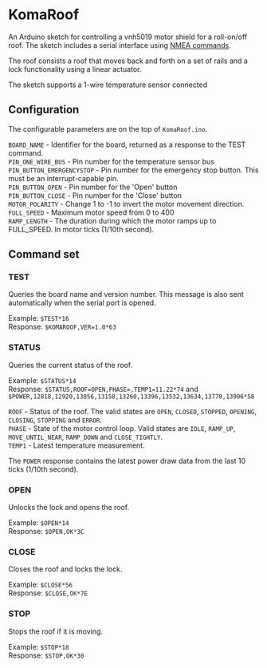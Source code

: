 # KomaRoof

An Arduino sketch for controlling a vnh5019 motor shield for a roll-on/off roof. The sketch includes a serial interface using [NMEA commands](http://www.hhhh.org/wiml/proj/nmeaxor.html).

The roof consists a roof that moves back and forth on a set of rails and a lock functionality using a linear actuator.

The sketch supports a 1-wire temperature sensor connected

## Configuration

The configurable parameters are on the top of `KomaRoof.ino`.

`BOARD_NAME` - Identifier for the board, returned as a response to the TEST command.  
`PIN_ONE_WIRE_BUS` - Pin number for the temperature sensor bus  
`PIN_BUTTON_EMERGENCYSTOP` - Pin number for the emergency stop button. This must be an interrupt-capable pin.  
`PIN_BUTTON_OPEN` - Pin number for the 'Open' button  
`PIN_BUTTON_CLOSE` - Pin number for the 'Close' button  
`MOTOR_POLARITY` - Change 1 to -1 to invert the motor movement direction.  
`FULL_SPEED` - Maximum motor speed from 0 to 400  
`RAMP_LENGTH` - The duration during which the motor ramps up to FULL_SPEED. In motor ticks (1/10th second).  

## Command set

### TEST

Queries the board name and version number. This message is also sent automatically when the serial port is opened.

Example: `$TEST*16`  
Response: `$KOMAROOF,VER=1.0*63`

### STATUS

Queries the current status of the roof.

Example: `$STATUS*14`  
Response: `$STATUS,ROOF=OPEN,PHASE=,TEMP1=11.22*74` and `$POWER,12818,12920,13056,13158,13260,13396,13532,13634,13770,13906*58`

`ROOF` - Status of the roof. The valid states are `OPEN`, `CLOSED`, `STOPPED`, `OPENING`, `CLOSING`, `STOPPING` and `ERROR`.  
`PHASE` - State of the motor control loop. Valid states are `IDLE`, `RAMP_UP`, `MOVE_UNTIL_NEAR`, `RAMP_DOWN` and `CLOSE_TIGHTLY`.  
`TEMP1` - Latest temperature measurement.

The `POWER` response contains the latest power draw data from the last 10 ticks (1/10th second).

### OPEN

Unlocks the lock and opens the roof.

Example: `$OPEN*14`  
Response: `$OPEN,OK*3C`  

### CLOSE

Closes the roof and locks the lock.

Example: `$CLOSE*56`  
Response: `$CLOSE,OK*7E`  

### STOP

Stops the roof if it is moving.

Example: `$STOP*18`  
Response: `$STOP,OK*30`  
